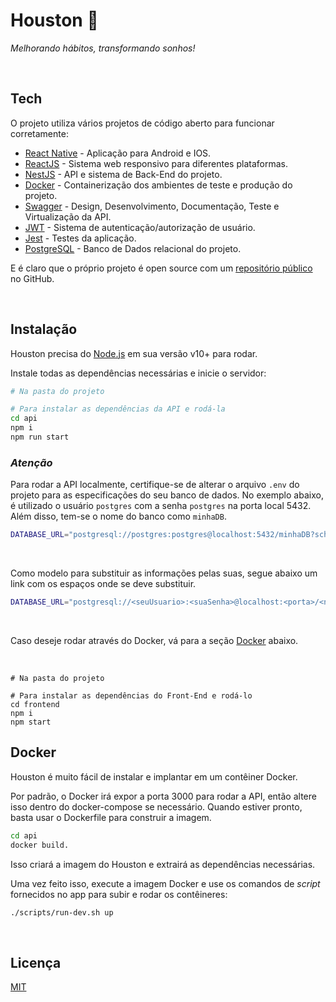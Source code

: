 # Houston 🚀
_Melhorando hábitos, transformando sonhos!_

<br>

## Tech

O projeto utiliza vários projetos de código aberto para funcionar corretamente:

- [React Native](https://reactnative.dev/) - Aplicação para Android e IOS.
- [ReactJS](https://react.dev/) - Sistema web responsivo para diferentes plataformas.
- [NestJS](https://nestjs.com/) - API e sistema de Back-End do projeto.
- [Docker](https://www.docker.com/) - Containerização dos ambientes de teste e produção do projeto.
- [Swagger](https://swagger.io/) - Design, Desenvolvimento, Documentação, Teste e Virtualização da API. 
- [JWT](https://jwt.io/) - Sistema de autenticação/autorização de usuário.
- [Jest](https://jestjs.io/pt-BR/) - Testes da aplicação.
- [PostgreSQL](https://www.postgresql.org/) - Banco de Dados relacional do projeto.

E é claro que o próprio projeto é open source com um [repositório público](https://github.com/Pedroo-Nietoo/Houston) no GitHub.

<br>

## Instalação

Houston precisa do [Node.js](https://nodejs.org/) em sua versão v10+ para rodar.

Instale todas as dependências necessárias e inicie o servidor:

```sh 
# Na pasta do projeto

# Para instalar as dependências da API e rodá-la
cd api
npm i
npm run start
```
### *Atenção*
Para rodar a API localmente, certifique-se de alterar o arquivo `.env` do projeto para as especificações do seu banco de dados. No exemplo abaixo, é utilizado o usuário `postgres` com a senha `postgres` na porta local 5432. Além disso, tem-se o nome do banco como `minhaDB`.
```sh 
DATABASE_URL="postgresql://postgres:postgres@localhost:5432/minhaDB?schema=public"
```

<br>

Como modelo para substituir as informações pelas suas, segue abaixo um link com os espaços onde se deve substituir. 
```sh 
DATABASE_URL="postgresql://<seuUsuario>:<suaSenha>@localhost:<porta>/<nomeDoBanco>?schema=public"
```

<br>

Caso deseje rodar através do Docker, vá para a seção [Docker](https://github.com/Pedroo-Nietoo/Projeto/README.md) abaixo.

<br>

```
# Na pasta do projeto

# Para instalar as dependências do Front-End e rodá-lo
cd frontend
npm i
npm start
```


## Docker

Houston é muito fácil de instalar e implantar em um contêiner Docker.

Por padrão, o Docker irá expor a porta 3000 para rodar a API, então altere isso dentro do
docker-compose se necessário. Quando estiver pronto, basta usar o Dockerfile para
construir a imagem.

```sh
cd api
docker build.
```

Isso criará a imagem do Houston e extrairá as dependências necessárias.

Uma vez feito isso, execute a imagem Docker e use os comandos de _script_ fornecidos no app para subir e rodar os contêineres:

```sh
./scripts/run-dev.sh up
```

<br>

## Licença

[MIT](https://opensource.org/license/mit/)

